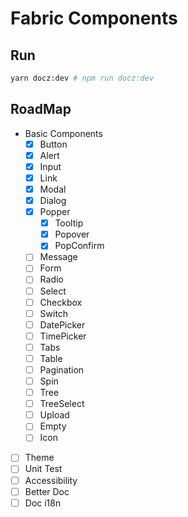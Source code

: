 # Fabric Components

## Run

```sh
yarn docz:dev # npm run docz:dev
```

## RoadMap
- Basic Components
  - [x] Button
  - [x] Alert
  - [x] Input
  - [x] Link
  - [x] Modal
  - [x] Dialog
  - [x] Popper
    - [x] Tooltip
    - [x] Popover
    - [x] PopConfirm
  - [ ] Message
  - [ ] Form
  - [ ] Radio
  - [ ] Select
  - [ ] Checkbox
  - [ ] Switch
  - [ ] DatePicker
  - [ ] TimePicker
  - [ ] Tabs
  - [ ] Table
  - [ ] Pagination
  - [ ] Spin
  - [ ] Tree
  - [ ] TreeSelect
  - [ ] Upload
  - [ ] Empty
  - [ ] Icon
- [ ] Theme
- [ ] Unit Test
- [ ] Accessibility
- [ ] Better Doc
- [ ] Doc i18n